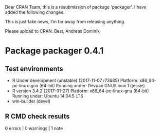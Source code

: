 Dear CRAN Team,
this is a resubmission of package 'packager'. I have added the following changes:

This is just fake news, I'm far away from releasing anything.


Please upload to CRAN.
Best, Andreas Dominik

# Package packager 0.4.1
## Test  environments 
- R Under development (unstable) (2017-11-07 r73685)
  Platform: x86_64-pc-linux-gnu (64-bit)
  Running under: Devuan GNU/Linux 1 (jessie)
- R version 3.4.2 (2017-01-27)
  Platform: x86_64-pc-linux-gnu (64-bit)
  Running under: Ubuntu 14.04.5 LTS
- win-builder (devel)

## R CMD check results
0 errors | 0 warnings | 1 note 
